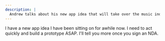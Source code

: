 ```yaml
---
description: |
  Andrew talks about his new app idea that will take over the music industry to the benefit of all musicians
---
```


I have a new app idea I have been sitting on for awhile now. I need to act quickly and build a prototype ASAP. I'll tell you more once you sign an NDA.